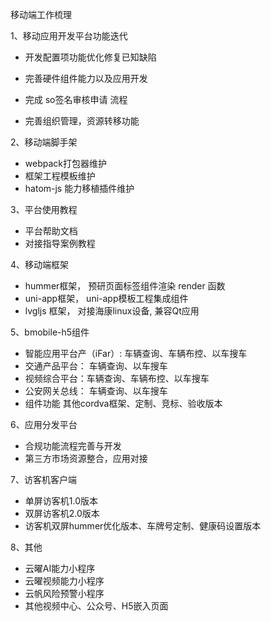 移动端工作梳理

1、移动应用开发平台功能迭代

- 开发配置项功能优化修复已知缺陷

- 完善硬件组件能力以及应用开发
- 完成 so签名审核申请 流程
- 完善组织管理，资源转移功能

2、移动端脚手架

- webpack打包器维护
- 框架工程模板维护
- hatom-js 能力移植插件维护

3、平台使用教程

- 平台帮助文档
- 对接指导案例教程

4、移动端框架

- hummer框架， 预研页面标签组件渲染 render 函数
- uni-app框架， uni-app模板工程集成组件
- lvgljs 框架， 对接海康linux设备, 兼容Qt应用

5、bmobile-h5组件

- 智能应用平台产（iFar）: 车辆查询、车辆布控、以车搜车
- 交通产品平台： 车辆查询、以车搜车
- 视频综合平台：车辆查询、车辆布控、以车搜车
- 公安网关总线： 车辆查询、以车搜车
- 组件功能 其他cordva框架、定制、竞标、验收版本

6、应用分发平台

- 合规功能流程完善与开发
- 第三方市场资源整合，应用对接

7、访客机客户端

- 单屏访客机1.0版本
- 双屏访客机2.0版本
- 访客机双屏hummer优化版本、车牌号定制、健康码设置版本

8、其他

- 云曜AI能力小程序
- 云曜视频能力小程序
- 云帆风险预警小程序
- 其他视频中心、公众号、H5嵌入页面





